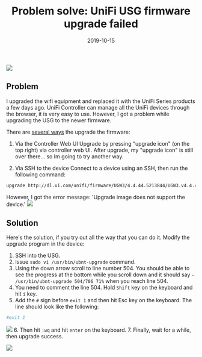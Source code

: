 ﻿---
title: "Problem solve: UniFi USG firmware upgrade failed"
date: 2019-10-15
sidebar: 'auto'
tags:
 - Network
 - Unifi
categories:
 - Tech
publish: True
meta:
  - property: og:description
    content: I upgraded the wifi equipment and replaced it with the UniFi Series products a few days...
  - property: og:image
    content: https://i.imgur.com/Pe2MAgv.jpg
---

![](https://i.imgur.com/Pe2MAgv.jpg)

## Problem
I upgraded the wifi equipment and replaced it with the UniFi Series products a few days ago. UniFi Controller can manage all the UniFi devices through the browser, it is very easy to use.  However, I got a problem while upgrading the USG to the newer firmware.  

There are  [several ways](https://help.ubnt.com/hc/en-us/articles/204910064-UniFi-Changing-the-Firmware-of-a-UniFi-Device)  the upgrade the firmware:  

1. Via the Controller Web UI
Upgrade by pressing "upgrade icon" (on the top right) via controller web UI.  After upgrade, my  "upgrade icon" is still over there... so Im going to try another way.  

2. Via SSH to the device
Connect to a device using an SSH, then run the following command:  
``` bash
upgrade http://dl.ui.com/unifi/firmware/UGW3/4.4.44.5213844/UGW3.v4.4.44.5213844.tar
```
However, I got the error message: 'Upgrade image does not support the device.'
![](https://4.bp.blogspot.com/-Sm65xFEwr8E/Xcsb-VH9ubI/AAAAAAAAkjE/4sXetlSoGUg-qHQknlhBzQmfermwSvOagCK4BGAYYCw/s1600/d7de5b078766bd21ad86e0d70c3457e1824c7c4f.jpg)

## Solution
Here's the solution, if you try out all the way that you can do it.
Modify the upgrade program in the device:  
1.  SSH into the USG.
2.  Issue `sudo vi /usr/bin/ubnt-upgrade` command.
3.  Using the down arrow scroll to line number 504. You should be able to see the progress at the bottom while you scroll down and it should say `- /usr/bin/ubnt-upgrade 504/706 71%` when you reach line 504.
4.  You need to comment the line 504. Hold `Shift` key on the keyboard and hit `i` key.
5.  Add the `#` sign before `exit 1` and then hit Esc key on the keyboard. The line should look like the following:
``` bash
#exit 1
```
![](https://4.bp.blogspot.com/-cGEsWvVVOPk/XcsTpd8lPtI/AAAAAAAAki4/7lM0eSo5fDUVAd6GUR0h8UWImgxrep0ZQCK4BGAYYCw/s1600/Screen%2BShot%2B2019-11-13%2Bat%2B4.18.41%2BAM.png)
6. Then hit `:wq` and hit `enter` on the keyboard. 
7. Finally, wait for a while, then upgrade success.
 
 ![](https://4.bp.blogspot.com/-t0FUiIz40mk/XcsSwtfwK8I/AAAAAAAAkis/5WZw53jFXtwn4NPLj5xM8Vl7L8uRLTEmwCK4BGAYYCw/s400/Screen%2BShot%2B2019-11-13%2Bat%2B4.14.47%2BAM.png)
